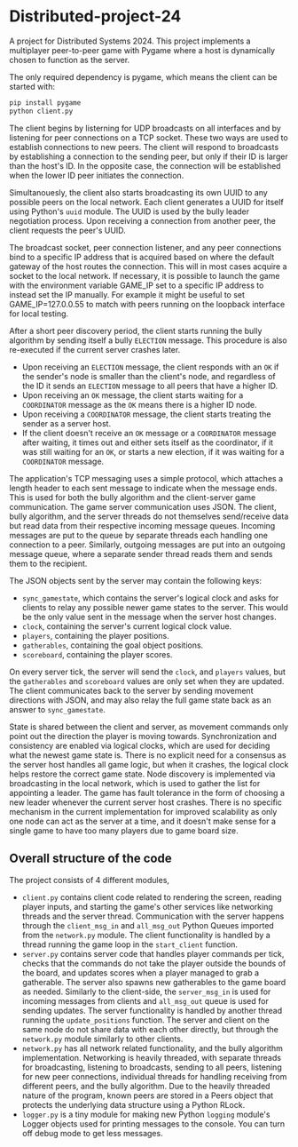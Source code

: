 # Distributed-project-24

A project for Distributed Systems 2024. This project implements a multiplayer peer-to-peer game with Pygame where a host is dynamically chosen to function as the server.

The only required dependency is pygame, which means the client can be started with:

```bash
pip install pygame
python client.py
```

The client begins by listerning for UDP broadcasts on all interfaces and by listening for peer connections on a TCP socket. These two ways are used to establish connections to new peers. The client will respond to broadcasts by establishing a connection to the sending peer, but only if their ID is larger than the host's ID. In the opposite case, the connection will be established when the lower ID peer initiates the connection.

Simultanouesly, the client also starts broadcasting its own UUID to any possible peers on the local network. Each client generates a UUID for itself using Python's `uuid` module. The UUID is used by the bully leader negotiation process. Upon receiving a connection from another peer, the client requests the peer's UUID.

The broadcast socket, peer connection listener, and any peer connections bind to a specific IP address that is acquired based on where the default gateway of the host routes the connection. This will in most cases acquire a socket to the local network. If necessary, it is possible to launch the game with the environment variable GAME_IP set to a specific IP address to instead set the IP manually. For example it might be useful to set GAME_IP=127.0.0.55 to match with peers running on the loopback interface for local testing.

After a short peer discovery period, the client starts running the bully algorithm by sending itself a bully `ELECTION` message. This procedure is also re-executed if the current server crashes later.

- Upon receiving an `ELECTION` message, the client responds with an `OK` if the sender's node is smaller than the client's node, and regardless of the ID it sends an `ELECTION` message to all peers that have a higher ID.
- Upon receiving an `OK` message, the client starts waiting for a `COORDINATOR` message as the `OK` means there is a higher ID node.
- Upon receiving a `COORDINATOR` message, the client starts treating the sender as a server host.
- If the client doesn't receive an `OK` message or a `COORDINATOR` message after waiting, it times out and either sets itself as the coordinator, if it was still waiting for an `OK`, or starts a new election, if it was waiting for a `COORDINATOR` message.

The application's TCP messaging uses a simple protocol, which attaches a length header to each sent message to indicate when the message ends. This is used for both the bully algorithm and the client-server game communication. The game server communication uses JSON. The client, bully algorithm, and the server threads do not themselves send/receive data but read data from their respective incoming message queues. Incoming messages are put to the queue by separate threads each handling one connection to a peer. Similarly, outgoing messages are put into an outgoing message queue, where a separate sender thread reads them and sends them to the recipient.

The JSON objects sent by the server may contain the following keys:

- `sync_gamestate`, which contains the server's logical clock and asks for clients to relay any possible newer game states to the server. This would be the only value sent in the message when the server host changes.
- `clock`, containing the server's current logical clock value.
- `players`, containing the player positions.
- `gatherables`, containing the goal object positions.
- `scoreboard`, containing the player scores.

On every server tick, the server will send the `clock`, and `players` values, but the `gatherables` and `scoreboard` values are only set when they are updated. The client communicates back to the server by sending movement directions with JSON, and may also relay the full game state back as an answer to `sync_gamestate`.

State is shared between the client and server, as movement commands only point out the direction the player is moving towards. Synchronization and consistency are enabled via logical clocks, which are used for deciding what the newest game state is. There is no explicit need for a consensus as the server host handles all game logic, but when it crashes, the logical clock helps restore the correct game state. Node discovery is implemented via broadcasting in the local network, which is used to gather the list for appointing a leader. The game has fault tolerance in the form of choosing a new leader whenever the current server host crashes. There is no specific mechanism in the current implementation for improved scalability as only one node can act as the server at a time, and it doesn't make sense for a single game to have too many players due to game board size.

## Overall structure of the code

The project consists of 4 different modules, 

- `client.py` contains client code related to rendering the screen, reading player inputs, and starting the game's other services like networking threads and the server thread. Communication with the server happens through the `client_msg_in` and `all_msg_out` Python Queues imported from the `network.py` module. The client functionality is handled by a thread running the game loop in the `start_client` function.
- `server.py` contains server code that handles player commands per tick, checks that the commands do not take the player outside the bounds of the board, and updates scores when a player managed to grab a gatherable. The server also spawns new gatherables to the game board as needed. Similarly to the client-side, the `server_msg_in` is used for incoming messages from clients and `all_msg_out` queue is used for sending updates. The server functionality is handled by another thread running the `update_positions` function. The server and client on the same node do not share data with each other directly, but through the `network.py` module similarly to other clients.
- `network.py` has all network related functionality, and the bully algorithm implementation. Networking is heavily threaded, with separate threads for broadcasting, listening to broadcasts, sending to all peers, listening for new peer connections, individual threads for handling receiving from different peers, and the bully algorithm. Due to the heavily threaded nature of the program, known peers are stored in a Peers object that protects the underlying data structure using a Python RLock.
- `logger.py` is a tiny module for making new Python `logging` module's Logger objects used for printing messages to the console. You can turn off debug mode to get less messages.

